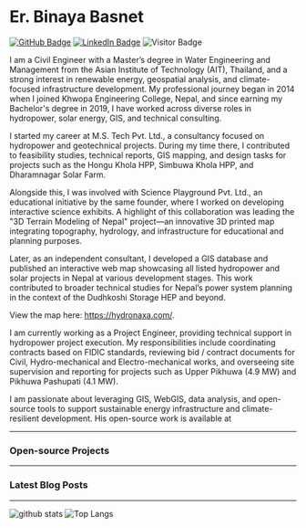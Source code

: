 # Er. Binaya Basnet

[![GitHub Badge](https://img.shields.io/github/followers/ayanibt?style=social)](https://github.com/ayanibt?tab=followers)
[![LinkedIn Badge](https://img.shields.io/badge/My-LinkedIn-blue)](https://www.linkedin.com/in/binaya-basnet/)
![Visitor Badge](https://visitor-badge.laobi.icu/badge?page_id=ayanibt.ayanibt)


I am a Civil Engineer with a Master’s degree in Water Engineering and Management from the Asian Institute of Technology (AIT), Thailand, and a strong interest in renewable energy, geospatial analysis, and climate-focused infrastructure development. My professional journey began in 2014 when I joined Khwopa Engineering College, Nepal, and since earning my Bachelor's degree in 2019, I have worked across diverse roles in hydropower, solar energy, GIS, and technical consulting.

I started my career at M.S. Tech Pvt. Ltd., a consultancy focused on hydropower and geotechnical projects. During my time there, I contributed to feasibility studies, technical reports, GIS mapping, and design tasks for projects such as the Hongu Khola HPP, Simbuwa Khola HPP, and Dharamnagar Solar Farm.

Alongside this, I was involved with Science Playground Pvt. Ltd., an educational initiative by the same founder, where I worked on developing interactive science exhibits. A highlight of this collaboration was leading the "3D Terrain Modeling of Nepal" project—an innovative 3D printed map integrating topography, hydrology, and infrastructure for educational and planning purposes.

Later, as an independent consultant, I developed a GIS database and published an interactive web map showcasing all listed hydropower and solar projects in Nepal at various development stages. This work contributed to broader technical studies for Nepal’s power system planning in the context of the Dudhkoshi Storage HEP and beyond. 

View the map here: <https://hydronaxa.com/>.

I am currently working as a Project Engineer, providing technical support in hydropower project execution. My responsibilities include coordinating contracts based on FIDIC standards, reviewing bid / contract documents for Civil, Hydro-mechanical and Electro-mechanical works, and overseeing site supervision and reporting for projects such as Upper Pikhuwa (4.9 MW) and Pikhuwa Pashupati (4.1 MW).

I am passionate about leveraging GIS, WebGIS, data analysis, and open-source tools to support sustainable energy infrastructure and climate-resilient development. His open-source work is available at 

---


### Open-source Projects



---

### Latest Blog Posts

<!-- HASHNODE:START -->

<!-- HASHNODE:END -->

---

![github stats](https://github-readme-stats-sigma-five.vercel.app/api?username=ayanibt&show_icons=true)
![Top Langs](https://github-readme-stats-sigma-five.vercel.app/api/top-langs/?username=ayanibt&langs_count=3&hide=html,css)

<!-- ![Top Langs](https://github-readme-stats.vercel.app/api/top-langs/?username=giswqs&hide_langs_below=10) -->
